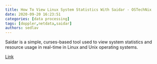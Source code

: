 ```yaml
---
title: How To View Linux System Statistics With Saidar - OSTechNix
date: 2020-09-20 16:23:51
categories: [data processing]
tags: [doppler,netdata,saidar]
authors: sedlav
---
```


Saidar is a simple, curses-based tool used to view system statistics and resource usage in real-time in Linux and Unix operating systems.

[Link](https://ostechnix.com/how-to-view-linux-system-statistics-with-saidar/)
